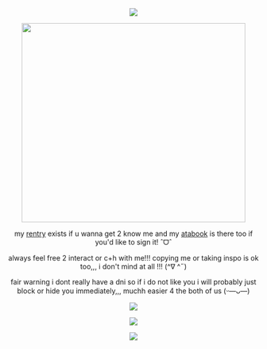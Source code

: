 <div align="center">
<img src=https://i.postimg.cc/P5GGdWcr/tumblr-5542d42e1215d6c78b10a0d72607beb3-a4c0fc50-400.gif></p>

<img src=https://i.postimg.cc/8CwHkPKh/tumblr-a35737fa722ac15e8b4f3f5-unscreen.gif width="450" height="400"/></p>
my [rentry](https://rentry.co/sugaflowers) exists if u wanna get 2 know me 
  and my [atabook](https://sorrowstarlight.atabook.org/) is there too if you'd like to sign it! ˆᗜˆ

 always feel free 2 interact or c+h with me!!! copying me or taking inspo is ok too,,, i don't mind at all !!! (^∇ ^˶)

fair warning i dont really have a dni so if i do not like you i will probably just block or hide you immediately,,, muchh easier 4 the both of us (ᵕ—ᴗ—)

<img src="https://i.postimg.cc/cLhFjTRd/tumblr-16b3cb872598fe794ca07c57e015f70a-fc54a5b9-75.gif" />

![](https://komarev.com/ghpvc/?username=sorrowstarlight&color=F5CCD9&style=plastic&label=smiles) 

<img src=https://i.postimg.cc/P5GGdWcr/tumblr-5542d42e1215d6c78b10a0d72607beb3-a4c0fc50-400.gif></p>
